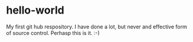 # hello-world
My first git hub respository. I have done a lot, but never and effective form of source control. Perhasp this is it. :-) 
